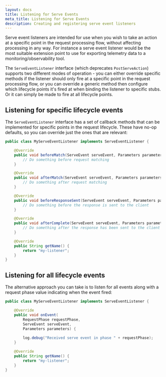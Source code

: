 ```yaml
---
layout: docs
title: Listening for Serve Events
meta_title: Listening for Serve Events
description: Creating and registering serve event listeners
---
```


Serve event listeners are intended for use when you wish to take an action at a specific point in the request processing flow, without affecting processing in any way. For instance a serve event listener would be the most suitable extension point to use for exporting telemetry data to a monitoring/observability tool.

The `ServeEventListener` interface (which deprecates `PostServeAction`) supports two different modes of operation - you can either override specific methods if the listener should only fire at a specific point in the request processing flow, or you can override a generic method then configure which lifecycle points it's fired at when binding the listener to specific stubs. Or it can simply be made to fire at all lifecycle points.

## Listening for specific lifecycle events

The `ServeEventListener` interface has a set of callback methods that can be implemented for specific points in the request lifecycle. These have no-op defaults, so you can override just the ones that are relevant:

```java
public class MyServeEventListener implements ServeEventListener {

    @Override
    public void beforeMatch(ServeEvent serveEvent, Parameters parameters) {
        // Do something before request matching
    }

    @Override
    public void afterMatch(ServeEvent serveEvent, Parameters parameters) {
        // Do something after request matching
    }

    @Override
    public void beforeResponseSent(ServeEvent serveEvent, Parameters parameters) {
        // Do something before the response is sent to the client
    }

    @Override
    public void afterComplete(ServeEvent serveEvent, Parameters parameters) {
        // Do something after the response has been sent to the client
    }

    @Override
    public String getName() {
        return "my-listener";
    }
}
```

## Listening for all lifecycle events

The alternative approach you can take is to listen for all events along with a request phase value indicating when the event fired:

```java
public class MyServeEventListener implements ServeEventListener {

    @Override
    public void onEvent(
        RequestPhase requestPhase,
        ServeEvent serveEvent,
        Parameters parameters) {
        
        log.debug("Received serve event in phase " + requestPhase);
    }

    @Override
    public String getName() {
        return "my-listener";
    }
}
```